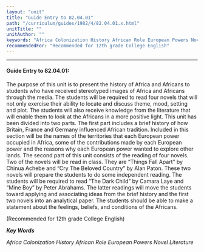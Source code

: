 ```yaml
---
layout: "unit"
title: "Guide Entry to 82.04.01"
path: "/curriculum/guides/1982/4/82.04.01.x.html"
unitTitle: ""
unitAuthor: ""
keywords: "Africa Colonization History African Role European Powers Novel Literature"
recommendedFor: "Recommended for 12th grade College English"
---
```

<body>
<hr/>
<h4>
Guide Entry to 82.04.01:
</h4>
The purpose of this unit is to present the history of Africa and Africans to students who have received stereotyped images of Africa and Africans through the media.  The students will be required to read four novels that will not only exercise their ability to locate and discuss theme, mood, setting and plot.  The students will also receive knowledge from the literature that will enable them to look at the Africans in a more positive light.  This unit has been divided into two parts.  The first part includes a brief history of how Britain, France and Germany influenced African tradition.  Included in this section will be the names of the territories that each European power occupied in Africa, some of the contributions made by each European power and the reasons why each European power wanted to explore other lands.  The second part of this unit consists of the reading of four novels.  Two of the novels will be read in class.  They are “Things Fall Apart” by Chinua Achebe and “Cry The Beloved Country” by Alan Paton.  These two novels will prepare the students to do some independent reading.  The students will be required to read “The Dark Child” by Camara Laye and “Mine Boy” by Peter Abrahams.  The latter readings will move the students toward applying and associating ideas from the brief history and the first two novels into an analytical paper.  The students should be able to make a statement about the feelings, beliefs, and conditions of the Africans.
<p>
(Recommended for 12th grade College English)
</p>
<p>
<b>
<i>
Key Words
</i>
</b>
<br/>
</p>
<p>
<i>
Africa Colonization History African Role European Powers Novel Literature
</i>
</p>
</body>